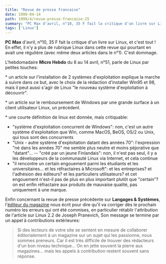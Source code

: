 ```yaml
---
title: "Revue de presse francaise"
date: 1999-04-14
path: 1999/4/revue-presse-francaise-25
summary: "PC Max d'avril, n°10, 35 F fait la critique d'un livre sur Linux, et c'est tout."
tags: ['Linux']
---
```


<P><B>PC Max</B> d'avril, n°10, 35 F fait la critique d'un livre sur Linux, et
c'est tout ! En effet, il n'y a plus de rubrique Linux dans cette revue
qui pourtant en avait une régulière (avec même deux articles dans le
n°1). C'est dommage.</P>

<P>L'hebdomadaire <B>Micro Hebdo</B> du 8 au 14 avril, n°51, parle de Linux
par petites touches:</P>

<P>* un article sur l'installation de 2 systèmes d'exploitation explique la
marche à suivre dans ce but, avec le choix de la rédaction d'installer
Win95 et 98, mais il peut aussi s'agir de Linux "le nouveau système
d'exploitation à découvrir".</P>

<P>* un article sur le remboursement de Windows par une grande surface à un
client utilisateur Linux, un précédent.</P>

<P>* une courte définition de linux est donnée, mais critiquable:</P>

<UL>

<LI>"système d'exploitation concurrent de Windows": non, c'est un autre
système d'exploitation que Win, comme MacOS, BeOS, OS/2 ou Unix, qui
tous sont des concurrents
<LI>"Unix - autre système d'exploitation datant des années 70":
l'expression "né dans les années 70" me semble plus neutre et moins
péjorative que "datant"...
-- "créé par un jeune Finlandais": non, il n'est pas seul, il y a les
développeurs de la communauté Linux via Internet, et cela continue
<LI>"il rencontre un certain engouement parmi les étudiants et les
universitaires... et les réfractaires à Microsoft": et les entreprises?
et l'adhésion des éditeurs? et les particuliers utilisateurs? et cet
engouement n'est-il pas de plus en plus important plutôt que "certain"?
on est enfin réfractaire aux produits de mauvaise qualité, pas
uniquement à une marque.
</UL>

<P>Enfin concernant la revue de presse précédente sur <B>Langages
&amp; Systèmes</B>, l'<A HREF="mailto:cetkovic@infopc.fr">éditeur du
magazine</A> nous écrit pour dire qu'il va corriger dès le prochain numéro
les erreurs qui ont été commises, en particulier rétablir l'attribution
de l'article sur Linux 2.2 de Joseph Pranevich, Son message se termine
par un appel à contributions extérieures:</P>

<P><BLOCKQUOTE>Si des lecteurs de votre site se sentent en mesure
de collaborer éditorialement à un magazine sur un sujet qui les
passionne, nous sommes preneurs. Car il est très difficile de trouver des
rédacteurs d'un bon niveau technique... On en jette souvent la pierre aux
magazines... mais les appels à contribution restent souvent sans réponse.
</BLOCKQUOTE></P>


